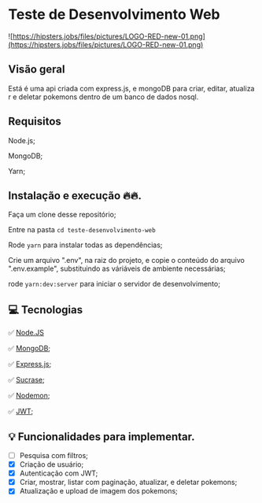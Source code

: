 # **Teste de Desenvolvimento Web**

![https://hipsters.jobs/files/pictures/LOGO-RED-new-01.png](https://hipsters.jobs/files/pictures/LOGO-RED-new-01.png)


## **Visão geral**

Está é uma api criada com express.js, e mongoDB para criar, editar, atualizar e deletar pokemons dentro de um banco de dados nosql.

## Requisitos

Node.js;

MongoDB;

Yarn;

## Instalação e execução 🔥🔥.

Faça um clone desse repositório;

Entre na pasta  `cd teste-desenvolvimento-web`

Rode `yarn` para instalar todas as dependências;

Crie um arquivo ".env", na raiz do projeto, e copie o conteúdo do arquivo ".env.example", substituindo as váriáveis de ambiente necessárias;

rode `yarn:dev:server` para iniciar o servidor de desenvolvimento;

## **💻 Tecnologias**

✅ [Node.JS](https://nodejs.org/en/)

✅ [MongoDB](https://www.mongodb.com/); 

✅ [Express.js](https://expressjs.com/pt-br/); 

✅ [Sucrase](https://sucrase.io/); 

✅ [Nodemon](https://nodemon.io/); 

✅ [JWT](https://jwt.io/); 

## **💡 Funcionalidades para implementar.**

- [ ]  Pesquisa com filtros;
- [X]  Criação de usuário;
- [X]  Autenticação com JWT;
- [X]  Criar, mostrar, listar com paginação, atualizar, e deletar pokemons;
- [X]  Atualização e upload de imagem dos pokemons;